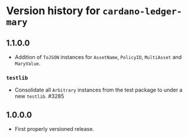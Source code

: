 # Version history for `cardano-ledger-mary`

## 1.1.0.0

* Addition of `ToJSON` instances for `AssetName`, `PolicyID`, `MultiAsset` and `MaryValue`.

### `testlib`

* Consolidate all `Arbitrary` instances from the test package to under a new `testlib`. #3285

## 1.0.0.0

* First properly versioned release.
